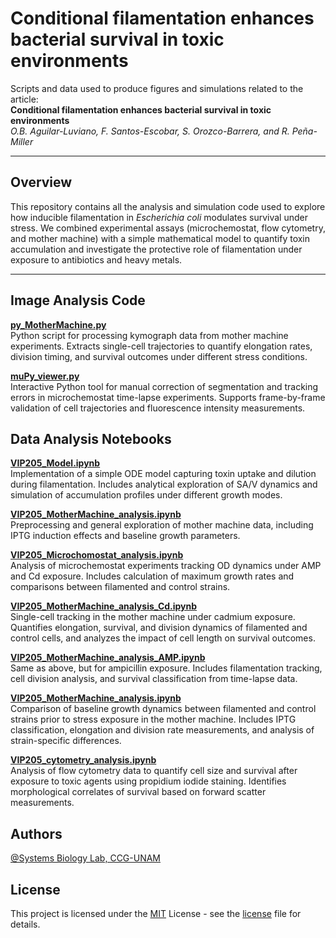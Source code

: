 # Conditional filamentation enhances bacterial survival in toxic environments

Scripts and data used to produce figures and simulations related to the article:  
**Conditional filamentation enhances bacterial survival in toxic environments**  
*O.B. Aguilar-Luviano, F. Santos-Escobar, S. Orozco-Barrera, and R. Peña-Miller*

---

## Overview

This repository contains all the analysis and simulation code used to explore how inducible filamentation in *Escherichia coli* modulates survival under stress. We combined experimental assays (microchemostat, flow cytometry, and mother machine) with a simple mathematical model to quantify toxin accumulation and investigate the protective role of filamentation under exposure to antibiotics and heavy metals.

---

## Image Analysis Code

**[py_MotherMachine.py](py_MotherMachine.py)**  
Python script for processing kymograph data from mother machine experiments. Extracts single-cell trajectories to quantify elongation rates, division timing, and survival outcomes under different stress conditions.

**[muPy_viewer.py](muPy_viewer.py)**  
Interactive Python tool for manual correction of segmentation and tracking errors in microchemostat time-lapse experiments. Supports frame-by-frame validation of cell trajectories and fluorescence intensity measurements.

## Data Analysis Notebooks

**[VIP205_Model.ipynb](VIP205_Model.ipynb)**  
Implementation of a simple ODE model capturing toxin uptake and dilution during filamentation. Includes analytical exploration of SA/V dynamics and simulation of accumulation profiles under different growth modes.


**[VIP205_MotherMachine_analysis.ipynb](VIP205_MotherMachine_analysis.ipynb)**  
Preprocessing and general exploration of mother machine data, including IPTG induction effects and baseline growth parameters.

**[VIP205_Microchomostat_analysis.ipynb](VIP205_Microchomostat_analysis.ipynb)**  
Analysis of microchemostat experiments tracking OD dynamics under AMP and Cd exposure. Includes calculation of maximum growth rates and comparisons between filamented and control strains.

**[VIP205_MotherMachine_analysis_Cd.ipynb](VIP205_MotherMachine_analysis_Cd.ipynb)**  
Single-cell tracking in the mother machine under cadmium exposure. Quantifies elongation, survival, and division dynamics of filamented and control cells, and analyzes the impact of cell length on survival outcomes.

**[VIP205_MotherMachine_analysis_AMP.ipynb](VIP205_MotherMachine_analysis_AMP.ipynb)**  
Same as above, but for ampicillin exposure. Includes filamentation tracking, cell division analysis, and survival classification from time-lapse data.

**[VIP205_MotherMachine_analysis.ipynb](VIP205_MotherMachine_analysis.ipynb)**  
Comparison of baseline growth dynamics between filamented and control strains prior to stress exposure in the mother machine. Includes IPTG classification, elongation and division rate measurements, and analysis of strain-specific differences.

**[VIP205_cytometry_analysis.ipynb](VIP205_cytometry_analysis.ipynb)**  
Analysis of flow cytometry data to quantify cell size and survival after exposure to toxic agents using propidium iodide staining. Identifies morphological correlates of survival based on forward scatter measurements.

## Authors

[@Systems Biology Lab, CCG-UNAM](https://github.com/ccg-esb-lab)

## License

This project is licensed under the [MIT](https://choosealicense.com/licenses/mit/) License - see the [license](LICENSE) file for details. 


